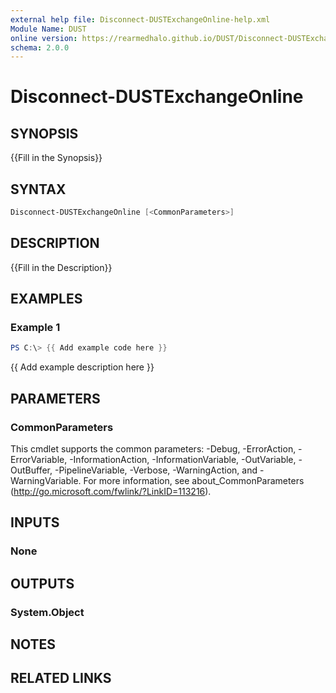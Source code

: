 ```yaml
---
external help file: Disconnect-DUSTExchangeOnline-help.xml
Module Name: DUST
online version: https://rearmedhalo.github.io/DUST/Disconnect-DUSTExchangeOnline.html
schema: 2.0.0
---
```


# Disconnect-DUSTExchangeOnline

## SYNOPSIS
{{Fill in the Synopsis}}

## SYNTAX

```powershell
Disconnect-DUSTExchangeOnline [<CommonParameters>]
```

## DESCRIPTION
{{Fill in the Description}}

## EXAMPLES

### Example 1
```powershell
PS C:\> {{ Add example code here }}
```

{{ Add example description here }}

## PARAMETERS

### CommonParameters
This cmdlet supports the common parameters: -Debug, -ErrorAction, -ErrorVariable, -InformationAction, -InformationVariable, -OutVariable, -OutBuffer, -PipelineVariable, -Verbose, -WarningAction, and -WarningVariable.
For more information, see about_CommonParameters (http://go.microsoft.com/fwlink/?LinkID=113216).

## INPUTS

### None

## OUTPUTS

### System.Object
## NOTES

## RELATED LINKS
